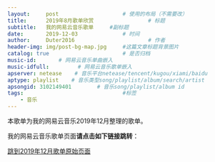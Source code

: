 ```yaml
---
layout:     post   				    # 使用的布局（不需要改）
title:      2019年8月歌单欣赏 				# 标题 
subtitle:   我的网易云音乐歌单     #副标题
date:       2019-12-03 				# 时间
author:     Duter2016 						# 作者
header-img: img/post-bg-map.jpg 	#这篇文章标题背景图片
catalog: true 						# 是否归档
music-id:       # 网易云音乐单曲嵌入
music-idfull:         # 网易云音乐歌单嵌入
apserver: netease    # 音乐平台netease/tencent/kugou/xiami/baidu
aptype: playlist    # 音乐类型song/playlist/album/search/artist
apsongid: 3102149401        # 音乐song/playlist/album id
tags:								#标签
    - 音乐
---
```


本歌单为我的网易云音乐2019年12月整理的歌单。

我的网易云音乐歌单页面**请点击如下链接跳转**：

[跳到2019年12月歌单原始页面](https://music.163.com/#/playlist?id=3102149401)
